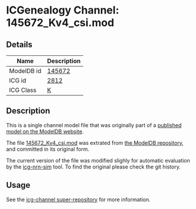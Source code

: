 # ICGenealogy Channel: 145672\_Kv4\_csi.mod

## Details

Name | Description
---- | -----------
ModelDB id | [145672](http://senselab.med.yale.edu/ModelDB/ShowModel.cshtml?model=145672)
ICG id | [2812](http://icg.neurotheory.ox.ac.uk/channels/1/2812)
ICG Class | [K](http://icg.neurotheory.ox.ac.uk/channels/1)

## Description

This is a single channel model file that was originally part of a [published model on the ModelDB website](http://senselab.med.yale.edu/ModelDB/ShowModel.cshtml?model=145672).


The file [145672\_Kv4\_csi.mod](145672_Kv4_csi.mod) was extrated from [the ModelDB repository](http://senselab.med.yale.edu/ModelDB/ShowModel.cshtml?model=145672), and committed in its original form.

The current version of the file was modified slighly for automatic evaluation by the [icg-nrn-sim](https://github.com/icgenealogy/icg-nrn-sim) tool. To find the original please check the git history.


## Usage

See the [icg-channel super-repository](https://github.com/icgenealogy/icg-channels) for more information.